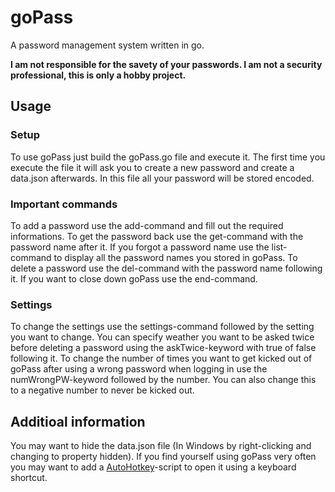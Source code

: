 
# goPass

A password management system written in go.

**I am not responsible for the savety of your passwords. I am not a security professional, this is only a hobby project.**

## Usage

### Setup

To use goPass just build the goPass.go file and execute it. The first time you execute the file it will ask you to create a new password and create a data.json afterwards. In this file all your password will be stored encoded.

### Important commands

To add a password use the add-command and fill out the required informations. To get the password back use the get-command with the password name after it. If you forgot a password name use the list-command to display all the password names you stored in goPass. To delete a password use the del-command with the password name following it. If you want to close down goPass use the end-command.

### Settings

To change the settings use the settings-command followed by the setting you want to change. You can specify weather you want to be asked twice before deleting a password using the askTwice-keyword with true of false following it. To change the number of times you want to get kicked out of goPass after using a wrong password when logging in use the numWrongPW-keyword followed by the number. You can also change this to a negative number to never be kicked out.

## Additioal information

You may want to hide the data.json file (In Windows by right-clicking and changing to property hidden). If you find yourself using goPass very often you may want to add a [AutoHotkey](https://www.autohotkey.com/)-script to open it using a keyboard shortcut.